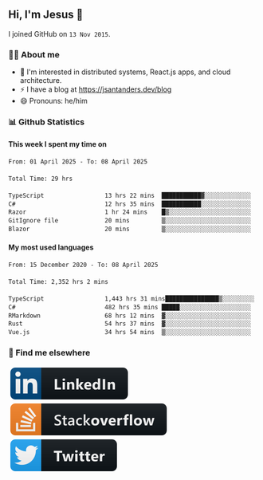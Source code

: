 ## Hi, I'm Jesus 👋

I joined GitHub on `13 Nov 2015`.

<!-- Talking about you -->

### 👨‍💻 About me

- 👦 I'm interested in distributed systems, React.js apps, and cloud architecture.
- ⚡️ I have a blog at <https://jsantanders.dev/blog>
- 😄 Pronouns: he/him

### 📊 Github Statistics

#### This week I spent my time on

<!--START_SECTION:weekly-->

```txt
From: 01 April 2025 - To: 08 April 2025

Total Time: 29 hrs

TypeScript                 13 hrs 22 mins  ███████████▓░░░░░░░░░░░░░   46.10 %
C#                         12 hrs 35 mins  ███████████░░░░░░░░░░░░░░   43.40 %
Razor                      1 hr 24 mins    █▒░░░░░░░░░░░░░░░░░░░░░░░   04.88 %
GitIgnore file             20 mins         ▒░░░░░░░░░░░░░░░░░░░░░░░░   01.18 %
Blazor                     20 mins         ▒░░░░░░░░░░░░░░░░░░░░░░░░   01.17 %
```

<!--END_SECTION:weekly-->

#### My most used languages

<!--START_SECTION:alltime-->

```txt
From: 15 December 2020 - To: 08 April 2025

Total Time: 2,352 hrs 2 mins

TypeScript                 1,443 hrs 31 mins███████████████▒░░░░░░░░░   61.37 %
C#                         482 hrs 35 mins █████░░░░░░░░░░░░░░░░░░░░   20.52 %
RMarkdown                  68 hrs 12 mins  ▓░░░░░░░░░░░░░░░░░░░░░░░░   02.90 %
Rust                       54 hrs 37 mins  ▓░░░░░░░░░░░░░░░░░░░░░░░░   02.32 %
Vue.js                     34 hrs 54 mins  ▒░░░░░░░░░░░░░░░░░░░░░░░░   01.48 %
```

<!--END_SECTION:alltime-->

### 📢 Find me elsewhere

<p>
  <a target="_blank" href="https://linkedin.com/in/jsantanders">
    <img src="https://github.com/jsantanders/jsantanders/blob/master/img/linkedin.svg" alt="LinkedIn" style="vertical-align:top; margin:4px">
  </a>
  
  <a target="_blank" href="https://stackoverflow.com/users/7318331/jesus-santander">
    <img src="https://github.com/jsantanders/jsantanders/blob/master/img/stackoverflow.svg" alt="StackOverflow" style="vertical-align:top; margin:4px">
  </a>
  
  <a target="_blank" href="http://twitter.com/jsantanders">
    <img src="https://github.com/jsantanders/jsantanders/blob/master/img/twitter.svg" alt="Twitter" style="vertical-align:top; margin:4px">
  </a>
</p>
